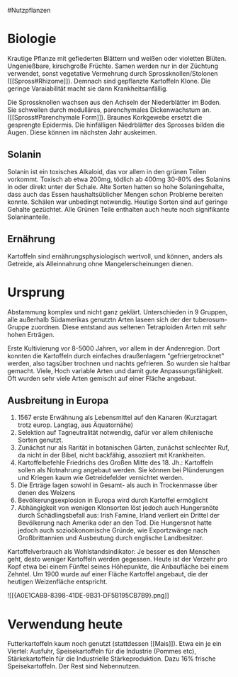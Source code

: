 #Nutzpflanzen 

# Biologie

Krautige Pflanze mit gefiederten Blättern und weißen oder violetten Blüten. Ungenießbare, kirschgroße Früchte. Samen werden nur in der Züchtung verwendet, sonst vegetative Vermehrung durch Sprossknollen/Stolonen ([[Spross#Rhizome]]). Demnach sind gepflanzte Kartoffeln Klone. Die geringe Varaiabilität macht sie dann Krankheitsanfällig.

Die Sprossknollen wachsen aus den Achseln der Niederblätter im Boden. Sie schwellen durch medulläres, parenchymales Dickenwachstum an. ([[Spross#Parenchymale Form]]). Braunes Korkgewebe ersetzt die gesprengte Epidermis. Die hinfälligen Niedrblätter des Sprosses bilden die Augen. Diese können im nächsten Jahr auskeimen.

## Solanin

Solanin ist ein toxisches Alkaloid, das vor allem in den grünen Teilen vorkommt. Toxisch ab etwa 200mg, tödlich ab 400mg
30-80% des Solanins in oder direkt unter der Schale. Alte Sorten hatten so hohe Solaningehalte, dass auch das Essen haushaltsüblicher Mengen schon Probleme bereiten konnte. Schälen war unbedingt notwendig. Heutige Sorten sind auf geringe Gehalte gezüchtet. Alle Grünen Teile enthalten auch heute noch signifikante Solaninanteile.

## Ernährung

Kartoffeln sind ernährungsphysiologisch wertvoll, und können, anders als Getreide, als Alleinnahrung ohne Mangelerscheinungen dienen.

# Ursprung

Abstammung komplex und nicht ganz geklärt. Unterschieden in 9 Gruppen, alle außerhalb Südamerikas genutztn Arten laseen sich der der tuberosum-Gruppe zuordnen. Diese entstand aus seltenen Tetraploiden Arten mit sehr hohen Erträgen. 

Erste Kultivierung vor 8-5000 Jahren, vor allem in der Andenregion. Dort konnten die Kartoffeln durch einfaches draußenlagern "gefriergetrocknet" werden, also tagsüber trochnen und nachts gefrieren. So wurden sie haltbar gemacht. Viele, Hoch variable Arten und damit gute Anpassungsfähigkeit. Oft wurden sehr viele Arten gemischt auf einer Fläche angebaut.

## Ausbreitung in Europa

1. 1567 erste Erwähnung als Lebensmittel auf den Kanaren (Kurztagart trotz europ. Langtag, aus Äquatornähe)
2. Selektion auf Tagneutralität notwendig, dafür vor allem chilenische Sorten genutzt.
3. Zunächst nur als Rarität in botanischen Gärten, zunächst schlechter Ruf, da nicht in der Bibel, nicht backfähig, assoziiert mit Krankheiten.
4. Kartoffelbefehle Friedrichs des Großen Mitte des 18. Jh.: Kartoffeln sollen als Notnahrung angebaut werden. Sie können bei Plünderungen und Kriegen kaum wie Getreidefelder vernichtet werden.
5. Die Erträge lagen sowohl in Gesamt- als auch in Trockenmasse über denen des Weizens
6. Bevölkerungsexplosion in Europa wird durch Kartoffel ermöglicht
7. Abhängigkeit von wenigen Klonsorten löst jedoch auch Hungersnöte durch Schädlingsbefall aus: Irish Famine, Irland verliert ein Drittel der Bevölkerung nach Amerika oder an den Tod. Die Hungersnot hatte jedoch auch sozioökonomische Gründe, wie Exportzwänge nach Großbrittannien und Ausbeutung durch englische Landbesitzer.

Kartoffelverbrauch als Wohlstandsindikator: Je besser es den Menschen geht, desto weniger Kartoffeln werden gegessen. Heute ist der Verzehr pro Kopf etwa bei einem Fünftel seines Höhepunkte, die Anbaufläche bei einem Zehntel. Um 1900 wurde auf einer Fläche Kartoffel angebaut, die der heutigen Weizenfläche entspricht.

![[{A0E1CAB8-8398-41DE-9B31-DF5B195CB7B9}.png]]

# Verwendung heute

Futterkartoffeln kaum noch genutzt (stattdessen [[Mais]]). Etwa ein je ein Viertel: Ausfuhr, Speisekartoffeln für die Industrie (Pommes etc), Stärkekartoffeln für die Industrielle Stärkeproduktion. Dazu 16% frische Speisekartoffeln. Der Rest sind Nebennutzen.